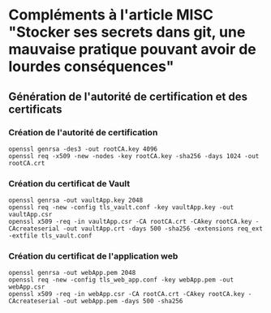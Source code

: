 # Compléments à l'article MISC "Stocker ses secrets dans git, une mauvaise pratique pouvant avoir de lourdes conséquences"

## Génération de l'autorité de certification et des certificats

### Création de l'autorité de certification

```
openssl genrsa -des3 -out rootCA.key 4096
openssl req -x509 -new -nodes -key rootCA.key -sha256 -days 1024 -out rootCA.crt
```

### Création du certificat de Vault

```
openssl genrsa -out vaultApp.key 2048
openssl req -new -config tls_vault.conf -key vaultApp.key -out vaultApp.csr
openssl x509 -req -in vaultApp.csr -CA rootCA.crt -CAkey rootCA.key -CAcreateserial -out vaultApp.crt -days 500 -sha256 -extensions req_ext -extfile tls_vault.conf
```

### Création du certificat de l'application web

```
openssl genrsa -out webApp.pem 2048
openssl req -new -config tls_web_app.conf -key webApp.pem -out webApp.csr
openssl x509 -req -in webApp.csr -CA rootCA.crt -CAkey rootCA.key -CAcreateserial -out webApp.pem -days 500 -sha256
```
